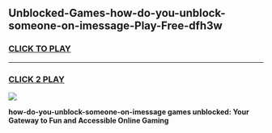 
## Unblocked-Games-how-do-you-unblock-someone-on-imessage-Play-Free-dfh3w
<h3>
<a href="https://premium76.site?title=how-do-you-unblock-someone-on-imessage&ref=21A">CLICK TO PLAY</a></h3>
<hr>

<h3>
<a href="https://premium76.site?title=how-do-you-unblock-someone-on-imessage&ref=21A">CLICK 2 PLAY</a>
  
</h3>

<a href="https://premium76.site?title=how-do-you-unblock-someone-on-imessage&ref=21A"><img src="https://clearcache.store/games.png"></a>


**how-do-you-unblock-someone-on-imessage games unblocked: Your Gateway to Fun and Accessible Online Gaming**
